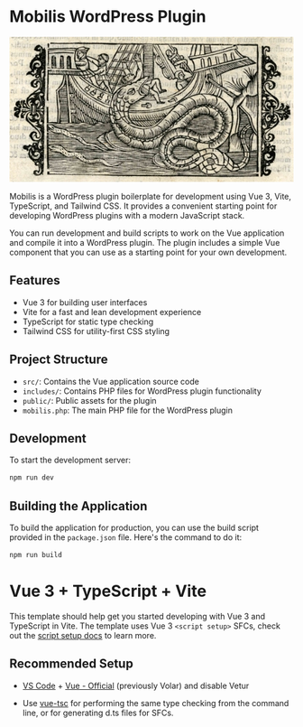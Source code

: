 # Mobilis WordPress Plugin


![Mobilis In Mobile](images/mobilis-in-mobili.png)


Mobilis is a WordPress plugin boilerplate for development using Vue 3, Vite, TypeScript, and Tailwind CSS. It provides a convenient starting point for developing WordPress plugins with a modern JavaScript stack.

You can run development and build scripts to work on the Vue application and compile it into a WordPress plugin. The plugin includes a simple Vue component that you can use as a starting point for your own development.

## Features

- Vue 3 for building user interfaces
- Vite for a fast and lean development experience
- TypeScript for static type checking
- Tailwind CSS for utility-first CSS styling

## Project Structure

- `src/`: Contains the Vue application source code
- `includes/`: Contains PHP files for WordPress plugin functionality
- `public/`: Public assets for the plugin
- `mobilis.php`: The main PHP file for the WordPress plugin

## Development

To start the development server:

```sh
npm run dev
```

## Building the Application

To build the application for production, you can use the build script provided in the `package.json` file. Here's the command to do it:

```sh
npm run build
```

# Vue 3 + TypeScript + Vite

This template should help get you started developing with Vue 3 and TypeScript in Vite. The template uses Vue 3 `<script setup>` SFCs, check out the [script setup docs](https://v3.vuejs.org/api/sfc-script-setup.html#sfc-script-setup) to learn more.

## Recommended Setup

- [VS Code](https://code.visualstudio.com/) + [Vue - Official](https://marketplace.visualstudio.com/items?itemName=Vue.volar) (previously Volar) and disable Vetur

- Use [vue-tsc](https://github.com/vuejs/language-tools/tree/master/packages/tsc) for performing the same type checking from the command line, or for generating d.ts files for SFCs.
